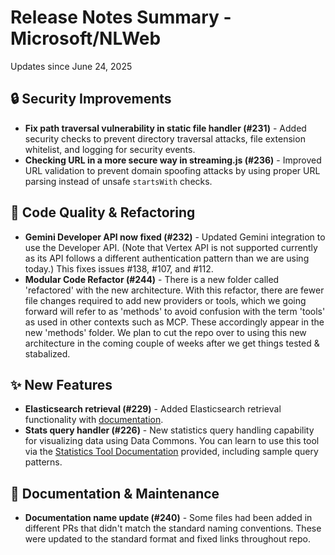 # Release Notes Summary - Microsoft/NLWeb
Updates since June 24, 2025

## 🔒 Security Improvements
- **Fix path traversal vulnerability in static file handler (#231)** - Added security checks to prevent directory traversal attacks, file extension whitelist, and logging for security events.
- **Checking URL in a more secure way in streaming.js (#236)** - Improved URL validation to prevent domain spoofing attacks by using proper URL parsing instead of unsafe `startsWith` checks.

## 🔧 Code Quality & Refactoring
- **Gemini Developer API now fixed (#232)** - Updated Gemini integration to use the Developer API. (Note that Vertex API is not supported currently as its API follows a different authentication pattern than we are using today.)  This fixes issues #138, #107, and #112.
- **Modular Code Refactor (#244)** - There is a new folder called 'refactored' with the new architecture.  With this refactor, there are fewer file changes required to add new providers or tools, which we going forward will refer to as 'methods' to avoid confusion with the term 'tools' as used in other contexts such as MCP. These accordingly appear in the new 'methods' folder.  We plan to cut the repo over to using this new architecture in the coming couple of weeks after we get things tested & stabalized. 

## ✨ New Features
- **Elasticsearch retrieval (#229)** - Added Elasticsearch retrieval functionality with [documentation](https://github.com/microsoft/NLWeb/blob/main/docs/setup-elasticsearch.md).
- **Stats query handler (#226)** - New statistics query handling capability for visualizing data using Data Commons. You can learn to use this tool via the [Statistics Tool Documentation](https://github.com/microsoft/NLWeb/blob/main/docs/statistics_tool_documentation.md) provided, including sample query patterns.

## 📝 Documentation & Maintenance
- **Documentation name update (#240)** - Some files had been added in different PRs that didn't match the standard naming conventions.  These were updated to the standard format and fixed links throughout repo.
